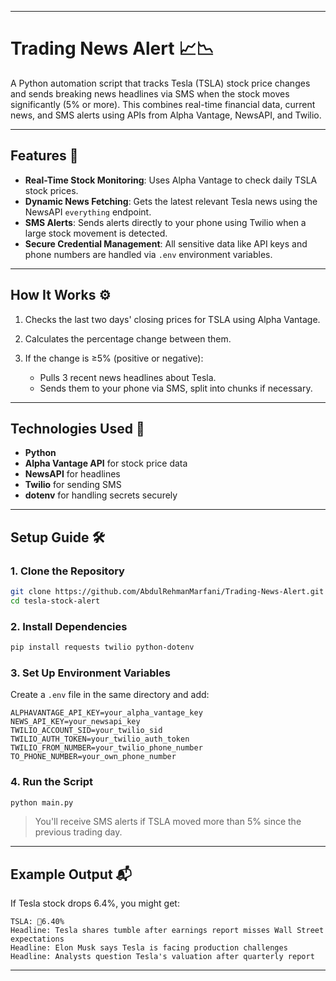 
---

# Trading News Alert 📈📉

A Python automation script that tracks Tesla (TSLA) stock price changes and sends breaking news headlines via SMS when the stock moves significantly (5% or more). This combines real-time financial data, current news, and SMS alerts using APIs from Alpha Vantage, NewsAPI, and Twilio.

---

## Features 🚀

* **Real-Time Stock Monitoring**: Uses Alpha Vantage to check daily TSLA stock prices.
* **Dynamic News Fetching**: Gets the latest relevant Tesla news using the NewsAPI `everything` endpoint.
* **SMS Alerts**: Sends alerts directly to your phone using Twilio when a large stock movement is detected.
* **Secure Credential Management**: All sensitive data like API keys and phone numbers are handled via `.env` environment variables.

---

## How It Works ⚙️

1. Checks the last two days' closing prices for TSLA using Alpha Vantage.
2. Calculates the percentage change between them.
3. If the change is ≥5% (positive or negative):

   * Pulls 3 recent news headlines about Tesla.
   * Sends them to your phone via SMS, split into chunks if necessary.

---

## Technologies Used 🧰

* **Python**
* **Alpha Vantage API** for stock price data
* **NewsAPI** for headlines
* **Twilio** for sending SMS
* **dotenv** for handling secrets securely

---

## Setup Guide 🛠️

### 1. Clone the Repository

```bash
git clone https://github.com/AbdulRehmanMarfani/Trading-News-Alert.git
cd tesla-stock-alert
```

### 2. Install Dependencies

```bash
pip install requests twilio python-dotenv
```

### 3. Set Up Environment Variables

Create a `.env` file in the same directory and add:

```env
ALPHAVANTAGE_API_KEY=your_alpha_vantage_key
NEWS_API_KEY=your_newsapi_key
TWILIO_ACCOUNT_SID=your_twilio_sid
TWILIO_AUTH_TOKEN=your_twilio_auth_token
TWILIO_FROM_NUMBER=your_twilio_phone_number
TO_PHONE_NUMBER=your_own_phone_number
```

### 4. Run the Script

```bash
python main.py
```

> You'll receive SMS alerts if TSLA moved more than 5% since the previous trading day.

---

## Example Output 📬

If Tesla stock drops 6.4%, you might get:

```
TSLA: 🔻6.40%
Headline: Tesla shares tumble after earnings report misses Wall Street expectations
Headline: Elon Musk says Tesla is facing production challenges
Headline: Analysts question Tesla's valuation after quarterly report
```

---

